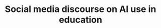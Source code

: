 ---
id: aieducation
title: "Social media discourse on AI use in education"
title_project: "Social media discourse on AI use in education"
title_short: "AI in Education" 
period: "Oct 23 – Mar 24 (6 months)" 
round: "3"
lecture2go: "68029"
uhh_url: "https://www.hcl.uni-hamburg.de/ddlitlab/data-literacy-studierendenprojekte/dritte-foerderrunde/aieducation.html"
students: "Ylvi Lüth, Dana Kenzhekeyeva"
mentor: "Prof. Dr. Robert Fuchs"
text: |
    With the release of the free version of ChatGPT in Nov. 2022, the use of this AI-based chatbot has received both positive and negative comments. While there has been research on opinions on ChatGPT in education, there are, as yet, very limited results. Also, the focus has not yet been on Reddit and subreddits, such as r/ChatGPT, r/education, and r/teachers. 

    We aim to determine the opinions on the use of ChatGPT in education on Reddit and how those might have changed over time, using keyword and sentiment analysis. We focus on the opinions on subreddits in general and how users react to those opinions using the voting system. The project will help us understand how the debate on ChatGPT has developed over time and if it entails sector-specific argumentation. The results and the corpus will be of interest to scholars and corporations, as they provide a foundation for future research on the topic and show public opinion of an important new technology in different domains. Furthermore, people’s opinions may be swayed by what they see on social media, and insight into people’s stance on AI use in education could help us make predictions and educated guesses on how AI will be received and used and how it might change the education system. Lastly, our study is linkable to other studies regarding discourse analysis, social media, education, and AI. While there are risks with our study, such as the difficulty of interpreting the keywords and its being limited and not necessarily representative, our methods are reliable and will, therefore, produce robust results. 

    Our research questions are as follows:

    1. What are the most frequently used keywords in the Reddit discourse around ChatGPT in each domain, and what is the degree of their similarity or distinction? 
    2. What is the general attitude expressed on Reddit towards the use of ChatGPT in education in subreddits focused on technology and education? 
    3. Has this attitude changed over time, and if so, how? 

    We will attempt to answer these questions by first making corpora with RStudio and RedditExtractoR using data from different subreddits. We will then make a keyword list using Python and Excel and conduct a keyword analysis. This will serve as a base for the sentiment analysis done using R and RStudio, both of all the data and separated by subreddit. Upvotes and downvotes will be considered as well. Lastly, we will compare the subreddits, compare the votes with the sentiment analysis, examine the change over time, and interpret our findings in a report. 

image: "https://www.hcl.uni-hamburg.de/18288303/ai-generated-8242227-1920-733x414-dcc1c44d9b9ca99de8831a0868472644f24e93aa.jpg"
image_credit: "Draconianimages / Pixabay"
---